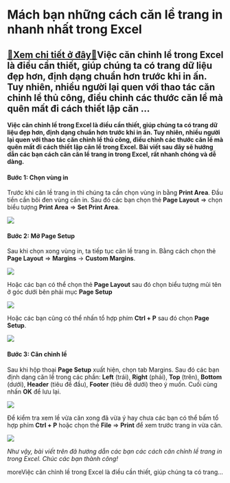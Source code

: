 Mách bạn những cách căn lề trang in nhanh nhất trong Excel
==========================================================

[:gift:Xem chi tiết ở đây:gift:](https://hddtvn.com/mach-ban-nhung-cach-can-le-trang-in-nhanh-nhat-trong-excel/)Việc căn chỉnh lề trong Excel là điều cần thiết, giúp chúng ta có trang dữ liệu đẹp hơn, định dạng chuẩn hơn trước khi in ấn. Tuy nhiên, nhiều người lại quen với thao tác căn chỉnh lề thủ công, điều chỉnh các thước căn lề mà quên mất đi cách thiết lập căn …
-----------------------------------------------------------------------------------------------------------------------------------------------------------------------------------------------------------------------------------------------------------------

**Việc căn chỉnh lề trong Excel là điều cần thiết, giúp chúng ta có trang dữ liệu đẹp hơn, định dạng chuẩn hơn trước khi in ấn. Tuy nhiên, nhiều người lại quen với thao tác căn chỉnh lề thủ công, điều chỉnh các thước căn lề mà quên mất đi cách thiết lập căn lề trong Excel. Bài viết sau đây sẽ hướng dẫn các bạn cách căn căn lề trang in trong Excel, rất nhanh chóng và dễ dàng.**


#### Bước 1: Chọn vùng in


Trước khi căn lề trang in thì chúng ta cần chọn vùng in bằng **Print Area**. Đầu tiền cần bôi đen vùng cần in. Sau đó các bạn chọn thẻ **Page Layout** => chọn biểu tượng **Print Area** => **Set Print Area**.


[![](https://hddtvn.com/wp-content/uploads/2021/01/zrfhPLw.png)](https://hddtvn.com/wp-content/uploads/2021/01/zrfhPLw.png)


#### Bước 2: Mở Page Setup


Sau khi chọn xong vùng in, ta tiếp tục căn lề trang in. Bằng cách chọn thẻ **Page Layout** => **Margins** -> **Custom Margins**.


![](https://hddtvn.com/wp-content/uploads/2021/01/cSd6129.png)


Hoặc các bạn có thể chọn thẻ **Page Layout** sau đó chọn biểu tượng mũi tên ở góc dưới bên phải mục **Page Setup**


![](https://hddtvn.com/wp-content/uploads/2021/01/7rcjbA0.png)


Hoặc các bạn cũng có thể nhấn tổ hợp phím **Ctrl + P** sau đó chọn **Page Setup**.


![](https://hddtvn.com/wp-content/uploads/2021/01/w6vb4dz.png)


#### Bước 3: Căn chỉnh lề


Sau khi hộp thoại **Page Setup** xuất hiện, chọn tab Margins. Sau đó các bạn định dạng căn lề trong các phần: **Left** (trái), **Right** (phải), **Top** (trên), **Bottom** (dưới), **Header** (tiêu đề đầu), **Footer** (tiêu đề dưới) theo ý muốn. Cuối cùng nhấn **OK** để lưu lại.


![](https://hddtvn.com/wp-content/uploads/2021/01/dYKQEHS.png)


Để kiểm tra xem lề vừa căn xong đã vừa ý hay chưa các bạn có thể bấm tổ hợp phím **Ctrl + P** hoặc chọn thẻ **File** => **Print** để xem trước trang in vừa căn.


![](https://hddtvn.com/wp-content/uploads/2021/01/a4esd3W.png)


*Như vậy, bài viết trên đã hướng dẫn các bạn các cách căn chỉnh lề trang in trong Excel. Chúc các bạn thành công!*


moreViệc căn chỉnh lề trong Excel là điều cần thiết, giúp chúng ta có trang…

